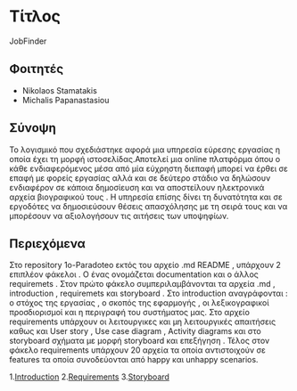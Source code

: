 # Τίτλος
JobFinder
## Φοιτητές

-  Nikolaos Stamatakis 
-  Michalis Papanastasiou

## Σύνοψη
Το λογισμικό που σχεδιάστηκε αφορά μια υπηρεσία εύρεσης εργασίας η οποία έχει τη μορφή ιστοσελίδας.Αποτελεί μια online πλατφόρμα όπου 
ο κάθε ενδιαφερόμενος μέσα από μία εύχρηστη διεπαφή μπορεί να έρθει σε επαφή με φορείς εργασίας αλλά και σε δεύτερο στάδιο να δηλώσουν ενδιαφέρον σε κάποια δημοσίευση και να αποστείλουν ηλεκτρονικά αρχεία βιογραφικού τους . Η υπηρεσία επίσης δίνει τη δυνατότητα και σε εργοδότες να δημοσιεύσουν θέσεις απασχόλησης με τη σειρά τους και να μπορέσουν να αξιολογήσουν τις αιτήσεις των υποψηφίων.

## Περιεχόμενα

Στο repository 1o-Paradoteo εκτός του αρχείο .md README , υπάρχουν 2 επιπλέον φάκελοι . Ο ένας ονομάζεται documentation και ο άλλος requiremets . Στον πρώτο φάκελο συμπεριλαμβάνονται τα αρχεία .md , introduction , requiremets και storyboard . Στο introduction αναγράφονται : ο στόχος της εργασίας , ο σκοπός της εφαρμογής , οι λεξικογραφικοί προσδιορισμοί και η περιγραφή του συστήματος μας.
Στο αρχείο requirements υπάρχουν οι λειτουργικες και μη λειτουργικές απαιτήσεις καθως και User story , Use case diagram , Activity diagrams και στο storyboard σχήματα με μορφή storyboard και επεξήγηση . Τέλος στον φάκελο requirements υπάρχουν 20 αρχεία τα οποία αντιστοιχούν σε features τα οποία συνοδεύονται από happy και unhappy scenarios.

1.[Introduction](https://github.com/nstamatak/1o-Paradoteo/blob/master/documentation/introduction.md)
2.[Requirements](https://github.com/nstamatak/1o-Paradoteo/blob/master/documentation/requirements.md)
3.[Storyboard](https://github.com/nstamatak/1o-Paradoteo/blob/master/documentation/storyboard.md)
